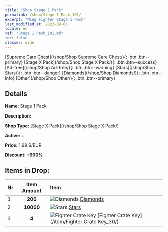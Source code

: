 ```yaml
---
title: "Shop Stage 1 Pack"
permalink: /shop/Stage 1 Pack_101/
excerpt: "Wing Fighter Stage 1 Pack"
last_modified_at: 2023-09-06
locale: en
ref: "Stage 1 Pack_101.md"
toc: false
classes: wide
---
```



  [Supreme Care Chest](/shop/Shop Supreme Care Chest/){: .btn .btn--primary}   [Stage X Pack](/shop/Shop Stage X Pack/){: .btn .btn--success}   [Ad-free](/shop/Shop Ad-free/){: .btn .btn--warning}   [Stars](/shop/Shop Stars/){: .btn .btn--danger}   [Diamonds](/shop/Shop Diamonds/){: .btn .btn--info}   [Other](/shop/Shop Other/){: .btn .btn--primary} 

## Details

 **Name:** Stage 1 Pack 

 **Description:** 

 **Shop Type:** [Stage X Pack](/shop/Shop Stage X Pack/)

 **Active:** + 

 **Price:** 1.99 $/EUR 

 **Discount: +600%** 



## Items in Drop:

  |  Nr | Item Amount  |       Item       |
  |:----|:------------:|:-----------------|
  | 1 | **200**  | ![Diamonds](/images/item/Diamonds_p.png) [Diamonds](/item/Diamonds_15/) | 
  | 2 | **10000**  | ![Stars](/images/item/Stars_p.png) [Stars](/item/Stars_2/) | 
  | 3 | **4**  | ![Fighter Crate Key](/images/item/Fighter_Crate_Key_p.png) [Fighter Crate Key](/item/Fighter Crate Key_30/) | 


